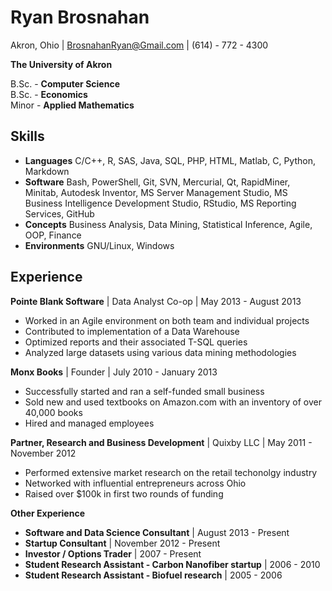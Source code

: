 # Ryan Brosnahan #
Akron, Ohio | BrosnahanRyan@Gmail.com | (614) - 772 - 4300  

**The University of Akron**  

B.Sc. - **Computer Science**  
B.Sc. - **Economics**  
Minor - **Applied Mathematics**                                                                                                                                                                                             


## Skills ##


 - **Languages** C/C++, R, SAS, Java, SQL, PHP, HTML, Matlab, C, Python, Markdown
 - **Software** Bash, PowerShell, Git, SVN, Mercurial,  Qt, RapidMiner, Minitab, Autodesk Inventor, MS Server Management Studio, MS Business Intelligence Development Studio, RStudio, MS Reporting Services, GitHub
 - **Concepts** Business Analysis, Data Mining, Statistical Inference, Agile, OOP, Finance
 - **Environments** GNU/Linux, Windows

## Experience  ##


**Pointe Blank Software** |
Data Analyst Co-op |
May 2013 - August 2013

 - Worked in an Agile environment on both team and individual projects
 - Contributed to implementation of a Data Warehouse
 - Optimized reports and their associated T-SQL queries
 - Analyzed large datasets using various data mining methodologies

**Monx Books** |
Founder | 
July 2010 - January 2013 

 - Successfully started and ran a self-funded small business
 - Sold new and used textbooks on Amazon.com with an inventory of over 40,000 books
 - Hired and managed employees

**Partner, Research and Business Development** |
Quixby LLC | 
May 2011 - November 2012 

 - Performed extensive market research on the retail techonolgy industry
 - Networked with influential entrepreneurs across Ohio
 - Raised over $100k in first two rounds of funding

**Other Experience**

 - **Software and Data Science Consultant** | August 2013 - Present
 - **Startup Consultant** | November 2012 - Present
 - **Investor / Options Trader** | 2007 - Present
 - **Student Research Assistant - Carbon Nanofiber startup** | 2006 - 2010
 - **Student Research Assistant - Biofuel research** | 2005 - 2006

